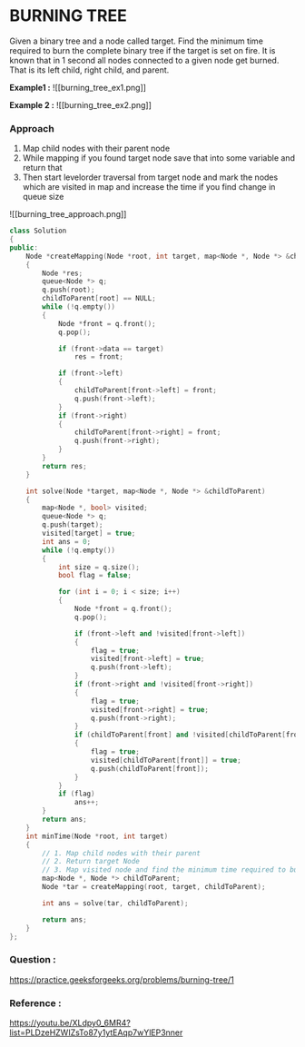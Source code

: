 # BURNING TREE

Given a binary tree and a node called target. Find the minimum time required to burn the complete binary tree if the target is set on fire. It is known that in 1 second all nodes connected to a given node get burned. That is its left child, right child, and parent.

**Example1 :**
![[burning_tree_ex1.png]]

**Example 2 :**
![[burning_tree_ex2.png]]


### Approach

1. Map child nodes with their parent node
2. While mapping if you found target node save that into some variable and return that
3. Then start levelorder traversal from target node and mark the nodes which are visited in map and increase the time if you find change in queue size

![[burning_tree_approach.png]]

```C++
class Solution
{
public:
    Node *createMapping(Node *root, int target, map<Node *, Node *> &childToParent)
    {
        Node *res;
        queue<Node *> q;
        q.push(root);
        childToParent[root] == NULL;
        while (!q.empty())
        {
            Node *front = q.front();
            q.pop();

            if (front->data == target)
                res = front;

            if (front->left)
            {
                childToParent[front->left] = front;
                q.push(front->left);
            }
            if (front->right)
            {
                childToParent[front->right] = front;
                q.push(front->right);
            }
        }
        return res;
    }

    int solve(Node *target, map<Node *, Node *> &childToParent)
    {
        map<Node *, bool> visited;
        queue<Node *> q;
        q.push(target);
        visited[target] = true;
        int ans = 0;
        while (!q.empty())
        {
            int size = q.size();
            bool flag = false;

            for (int i = 0; i < size; i++)
            {
                Node *front = q.front();
                q.pop();

                if (front->left and !visited[front->left])
                {
                    flag = true;
                    visited[front->left] = true;
                    q.push(front->left);
                }
                if (front->right and !visited[front->right])
                {
                    flag = true;
                    visited[front->right] = true;
                    q.push(front->right);
                }
                if (childToParent[front] and !visited[childToParent[front]])
                {
                    flag = true;
                    visited[childToParent[front]] = true;
                    q.push(childToParent[front]);
                }
            }
            if (flag)
                ans++;
        }
        return ans;
    }
    int minTime(Node *root, int target)
    {
        // 1. Map child nodes with their parent
        // 2. Return target Node
        // 3. Map visited node and find the minimum time required to burn the tree
        map<Node *, Node *> childToParent;
        Node *tar = createMapping(root, target, childToParent);

        int ans = solve(tar, childToParent);

        return ans;
    }
};
```

### Question :
https://practice.geeksforgeeks.org/problems/burning-tree/1

### Reference :
https://youtu.be/XLdpy0_6MR4?list=PLDzeHZWIZsTo87y1ytEAqp7wYlEP3nner